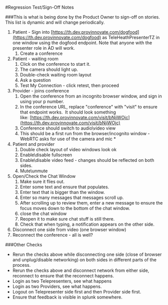 #Regression Test/Sign-Off Notes

###This is what is being done by the Product Owner to sign-off on stories.  This list is dynamic and will change periodically.

1. Patient - Sign into [https://th.dev.provinnovate.com/dogfood](https://th.dev.provinnovate.com/dogfood) as TeleHeathPresenterTZ in one window using the dogfood endpoint.  Note that anyone with the presenter role in AD will work.
    1. Create a conference
2. Patient - waiting room
    1. Click on the conference to start it.
    2. The camera should light up.
    3. Double-check waiting room layout
    4. Ask a question
    5. Test My Connection - click retest, then proceed
3. Provider - joins conference
    1. Open the conference from an incognito browser window, and sign in using your p number.
    2. In the conference URL, replace "conference" with "visit" to ensure that endpoint works.  It should look something like: [https://th.dev.provinnovate.com/visit/bNjiWOjc](https://th.dev.provinnovate.com/visit/bNjiWOjc)
    3. Conference should switch to audio\video view
    4. This should be a first run from the browser/incognito window - WebRTC asks for use of the camera and mic *
5. Patient and provider 
    1. Double check layout of video windows look ok
    2. Enable\disable fullscreen
    3. Enable\disable video feed - changes should be reflected on both sides.
    4. Mute\unmute
6. Open/Check the Chat Window
    1. Make sure it flies out.
    2. Enter some text and ensure that populates.
    3. Enter text that is bigger than the window.
    4. Enter so many messages that messages scroll up.
    5. After scrolling up to review them, enter a new message to ensure the focus moves down to the bottom of the chat window.
    6. close the chat window
    7. Reopen it to make sure chat stuff is still there.
    8. Check that when typing, a notification appears on the other side.
7. Disconnect one side from video (one browser window)
8. Reconnect the conference - all is well?

###Other Checks
* Rerun the checks above while disconnecting one side (close of browser and unplug/disable networking) on both sides in different parts of the process.
* Rerun the checks above and disconnect network from either side, reconnect to ensure that the reconnect happens.
* Login as two Telepresenters, see what happens
* Login as two Providers, see what happens.
* Logout on Telepresenter side first and then Provider side first.
* Ensure that feedback is visible in splunk somewhere.
